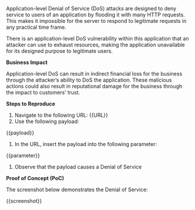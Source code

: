 Application-level Denial of Service (DoS) attacks are designed to deny service to users of an application by flooding it with many HTTP requests. This makes it impossible for the server to respond to legitimate requests in any practical time frame.

There is an application-level DoS vulnerability within this application that an attacker can use to exhaust resources, making the application unavailable for its designed purpose to legitimate users.

**Business Impact**

Application-level DoS can result in indirect financial loss for the business through the attacker’s ability to DoS the application. These malicious actions could also result in reputational damage for the business through the impact to customers’ trust.

**Steps to Reproduce**

1. Navigate to the following URL: {{URL}}
1. Use the following payload:

{{payload}}

1. In the URL, insert the payload into the following parameter:

{{parameter}}

1. Observe that the payload causes a Denial of Service

**Proof of Concept (PoC)**

The screenshot below demonstrates the Denial of Service:

{{screenshot}}
